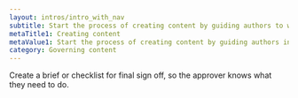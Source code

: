 ```yaml
---
layout: intros/intro_with_nav
subtitle: Start the process of creating content by guiding authors to write in plain English.
metaTitle1: Creating content
metaValue1: Start the process of creating content by guiding authors in how to write for plain English and web standards.
category: Governing content
---
```


Create a brief or checklist for final sign off, so the approver knows what they need to do.
